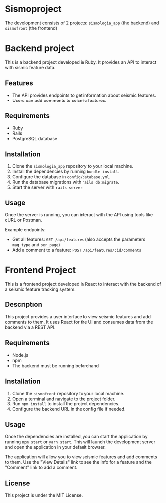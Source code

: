 # Sismoproject

The development consists of 2 projects: `sismologia_app` (the backend) and `sismofront` (the frontend)

# Backend project

This is a backend project developed in Ruby. It provides an API to interact with sismic feature data.

## Features

- The API provides endpoints to get information about seismic features.
- Users can add comments to seismic features.

## Requirements

- Ruby
- Rails
- PostgreSQL database

## Installation

1. Clone the `sismologia_app` repository to your local machine.
2. Install the dependencies by running `bundle install`.
3. Configure the database in `config/database.yml`.
4. Run the database migrations with `rails db:migrate`.
5. Start the server with `rails server`.

## Usage

Once the server is running, you can interact with the API using tools like cURL or Postman.

Example endpoints:
- Get all features: `GET /api/features` (also accepts the parameters `mag_type` and `per_page`)
- Add a comment to a feature: `POST /api/features/:id/comments`

# Frontend Project

This is a frontend project developed in React to interact with the backend of a seismic feature tracking system.

## Description

This project provides a user interface to view seismic features and add comments to them. It uses React for the UI and consumes data from the backend via a REST API.

## Requirements

- Node.js
- npm
- The backend must be running beforehand

## Installation

1. Clone the `sismofront` repository to your local machine.
2. Open a terminal and navigate to the project folder.
3. Run `npm install` to install the project dependencies.
4. Configure the backend URL in the config file if needed.

## Usage

Once the dependencies are installed, you can start the application by running `npm start` or `yarn start`. This will launch the development server and open the application in your default browser.

The application will allow you to view seismic features and add comments to them. Use the "View Details" link to see the info for a feature and the "Comment" link to add a comment.

## License

This project is under the MIT License.
